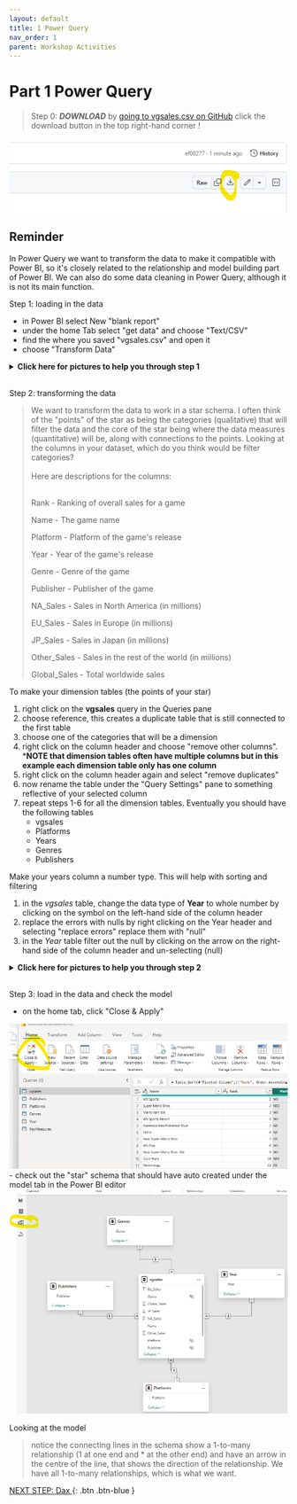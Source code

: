 ```yaml
---
layout: default
title: 1 Power Query
nav_order: 1
parent: Workshop Activities
---
```

# Part 1 Power Query

>Step 0: **_DOWNLOAD_** by [going to vgsales.csv on GitHub](https://github.com/uviclibraries/PowerBI/blob/main/Data/vgsales.csv) click the download button in the top right-hand corner
!

<img src="images\image.png" style="">

## Reminder

In Power Query we want to transform the data to make it compatible with Power BI, so it's closely related to the relationship and model building part of Power BI. We can also do some data cleaning in Power Query, although it is not its main function.

Step 1: loading in the data
- in Power BI select New "blank report"
- under the home Tab select "get data" and choose "Text/CSV"
- find the where you saved "vgsales.csv" and open it
- choose "Transform Data"

<details><summary><b>Click here for pictures to help you through step 1</b></summary>
<img src="images\newreport.png" style="">
<img src="images\getdata.png" style="">
<img src="images\choosefile.png" style="">
<img src="images\transformdatabuton.png" style="">
</details>

<br>

Step 2: transforming the data

<blockquote>

We want to transform the data to work in a star schema. I often think of the "points" of the star as being the categories (qualitative)  that will filter the data and the core of the star being where the data measures (quantitative) will be, along with connections to the points. Looking at the columns in your dataset, which do you think would be filter categories?
<br><br>
Here are descriptions for the columns: <br><br>

Rank - Ranking of overall sales for a game<br>

Name - The game name<br>

Platform - Platform of the game's release<br>

Year - Year of the game's release<br>

Genre - Genre of the game<br>

Publisher - Publisher of the game<br>

NA_Sales - Sales in North America (in millions)<br>

EU_Sales - Sales in Europe (in millions)<br>

JP_Sales - Sales in Japan (in millions)<br>

Other_Sales - Sales in the rest of the world (in millions)<br>

Global_Sales - Total worldwide sales<br>

</blockquote>

To make your dimension tables (the points of your star)
1. right click on the **vgsales** query in the Queries pane
2.  choose reference, this creates a duplicate table that is still connected to the first table
3. choose one of the categories that will be a dimension
4. right click on the column header and choose "remove other columns". ***NOTE that dimension tables often have multiple columns but in this example each dimension table only has one column**
5. right click on the column header again and select "remove duplicates"
6. now rename the table under the "Query Settings" pane to something reflective of your selected column
7. repeat steps 1-6 for all the dimension tables. Eventually you should have the following tables
    - vgsales
    - Platforms
    - Years
    - Genres
    - Publishers

Make your years column a number type. This will help with sorting and filtering
1. in the *vgsales* table, change the data type of **Year** to whole number by clicking on the symbol on the left-hand side of the column header
2. replace the errors with nulls by right clicking on the Year header and selecting "replace errors" replace them with "null"
3. in the *Year* table filter out the null by clicking on the arrow on the right-hand side of the column header and un-selecting (null)

<details><summary><b>Click here for pictures to help you through step 2</b></summary>
<img src="images\lookatcolumns.png" style="">
<img src="images\reference.png" style="">
<img src="images\removeothercols.png" style="">
<img src="images\removeduplicates.png" style="">
<img src="images\renamequery.png" style="">
<p>in the vgsales table</p>
<img src="images\changetypes.png" style="">
<img src="images\replaceerrors.png" style="">
<img src="images\replaceeerrorspopup.png" style="">
<p>in the Years table</p>
<img src="images\filternulls.png" style="">
</details>

<br>

Step 3: load in the data and check the model
- on the home tab, click "Close & Apply"
<img src="images\closeandapply.png" style="">
- check out the "star" schema that should have auto created under the model tab in the Power BI editor

<img src="images\modelview.png" style="">

Looking at the model

>notice the connecting lines in the schema show a 1-to-many relationship (1 at one end and * at the other end) and have an arrow in the centre of the line, that shows the direction of the relationship. We have all 1-to-many relationships, which is what we want.


[NEXT STEP: Dax ](2-DAX.md){: .btn .btn-blue }
